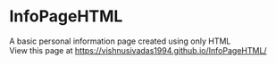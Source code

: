 # InfoPageHTML
A basic personal information page created using only HTML <br/>
View this page at https://vishnusivadas1994.github.io/InfoPageHTML/
